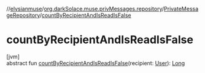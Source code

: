 //[elysianmuse](../../../index.md)/[org.darkSolace.muse.privMessages.repository](../index.md)/[PrivateMessageRepository](index.md)/[countByRecipientAndIsReadIsFalse](count-by-recipient-and-is-read-is-false.md)

# countByRecipientAndIsReadIsFalse

[jvm]\
abstract fun [countByRecipientAndIsReadIsFalse](count-by-recipient-and-is-read-is-false.md)(recipient: [User](../../org.darkSolace.muse.user.model/-user/index.md)): [Long](https://kotlinlang.org/api/latest/jvm/stdlib/kotlin/-long/index.html)
